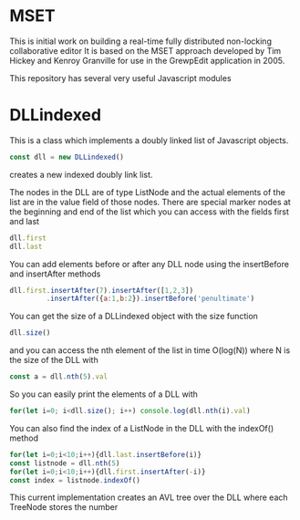 # MSET

This is initial work on building a real-time fully distributed non-locking collaborative editor 
It is based on the MSET approach developed by Tim Hickey and Kenroy Granville for use in the GrewpEdit application
in 2005.

This repository has several very useful Javascript modules

# DLLindexed
This is a class which implements a doubly linked list of Javascript objects.
```javascript
const dll = new DLLindexed()
```
creates a new indexed doubly link list.

The nodes in the DLL are of type ListNode and the actual elements of the list are in the value field of those nodes.
There are special marker nodes at the beginning and end of the list which you can access with the fields first and last
```javascript
dll.first
dll.last
```
You can add elements before or after any DLL node using the insertBefore and insertAfter methods
```javascript
dll.first.insertAfter(7).insertAfter([1,2,3])
         .insertAfter({a:1,b:2}).insertBefore('penultimate')
```
You can get the size of a DLLindexed object with the size function
```javascript
dll.size()
```
and you can access the nth element of the list in time O(log(N)) where N is the size of the DLL with
```javascript
const a = dll.nth(5).val
```
So you can easily print the elements of a DLL with
```javascript
for(let i=0; i<dll.size(); i++) console.log(dll.nth(i).val)
```

You can also find the index of a ListNode in the DLL with the indexOf() method
```javascript
for(let i=0;i<10;i++){dll.last.insertBefore(i)}
const listnode = dll.nth(5)
for(let i=0;i<10;i++){dll.first.insertAfter(-i)}
const index = listnode.indexOf()
```



This current implementation creates an AVL tree over the DLL where each TreeNode stores the number
